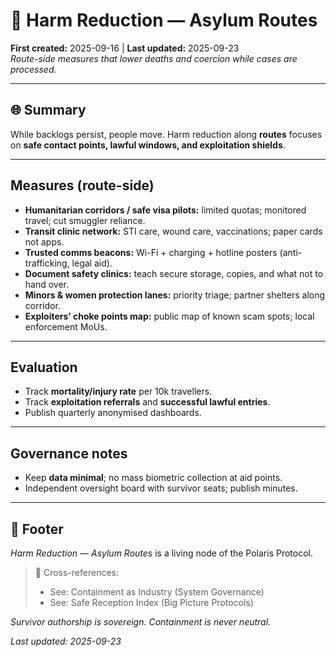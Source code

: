 # 🛟 Harm Reduction — Asylum Routes  
**First created:** 2025-09-16 | **Last updated:** 2025-09-23  
*Route-side measures that lower deaths and coercion while cases are processed.*

---

## 🌐 Summary  
While backlogs persist, people move. Harm reduction along **routes** focuses on **safe contact points, lawful windows, and exploitation shields**.

---

## Measures (route-side)
- **Humanitarian corridors / safe visa pilots:** limited quotas; monitored travel; cut smuggler reliance.
- **Transit clinic network:** STI care, wound care, vaccinations; paper cards not apps.
- **Trusted comms beacons:** Wi-Fi + charging + hotline posters (anti-trafficking, legal aid).
- **Document safety clinics:** teach secure storage, copies, and what not to hand over.
- **Minors & women protection lanes:** priority triage; partner shelters along corridor.
- **Exploiters’ choke points map:** public map of known scam spots; local enforcement MoUs.

---

## Evaluation  
- Track **mortality/injury rate** per 10k travellers.  
- Track **exploitation referrals** and **successful lawful entries**.  
- Publish quarterly anonymised dashboards.

---

## Governance notes  
- Keep **data minimal**; no mass biometric collection at aid points.  
- Independent oversight board with survivor seats; publish minutes.

---

## 🏮 Footer  
*Harm Reduction — Asylum Routes* is a living node of the Polaris Protocol.  

> 📡 Cross-references:  
> - See: Containment as Industry (System Governance)  
> - See: Safe Reception Index (Big Picture Protocols)

*Survivor authorship is sovereign. Containment is never neutral.*  

_Last updated: 2025-09-23_
